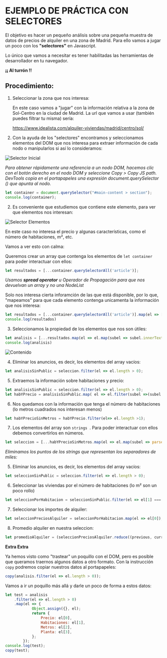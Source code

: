 # EJEMPLO DE PRÁCTICA CON SELECTORES

El objetivo es hacer un pequeño análisis sobre una pequeña muestra de datos de precios de alquiler en una zona de Madrid. Para ello vamos a jugar un poco con los **"selectores"** en Javascript.

Lo único que vamos a necesitar es tener habilitadas las herramientas de desarrollador en tu navegador.

**¡¡ Al turrón !!**

## Procedimiento:
1. Seleccionar la zona que nos interesa: 

   En este caso vamos a "jugar" con la información relativa a la zona de Sol-Centro en la ciudad de Madrid. La url que vamos a usar (también puedes filtrar tu misma) sería:

   https://www.idealista.com/alquiler-viviendas/madrid/centro/sol/
 

2. Con la ayuda de los "selectores" encontramos y seleccionamos elementos del DOM que nos interesa para extraer información de cada nodo o manipularlos si así lo consideramos: 

![Selector Inicial](pictures/selector.png "Selector Inicial Copy Path")

*Para obtener rápidamente una referencia a un nodo DOM, hacemos clic con el botón derecho en el nodo DOM y seleccione Copy > Copy JS path. DevTools copia en el portapapeles una expresión document.querySelector () que apunta al nodo.*

```javascript
let container = document.querySelector("#main-content > section");
console.log(container);
```
2. Es conveniente que estudiemos que contiene este elemento, para ver que elementos nos interesan:

![Selector Elementos](pictures/selector-items.png "Seleccionar elementos que nos interesan")

En este caso no interesa el precio y algunas características, como el número de habitaciones, m², etc.

Vamos a ver esto con calma:

Queremos crear un array que contenga los elementos de ```let container``` para poder interactuar con ellos:
```javascript
let resultados = [...container.querySelectorAll('article')];
```
*Usamos **spread operator** u Operador de Propagación para que nos devuelvan un array y no una NodeList*

Solo nos interesa cierta inforamción de las que está disponible, por lo que, "mapeamos" para que cada elemento contenga unicamenta la información que nos interesa:
```javascript
let resultados = [...container.querySelectorAll('article')].map(el => [...el.querySelectorAll('div.price-row, span.item-detail')]);
console.log(resultados)
```
3. Seleccionamos la propiedad de los elementos que nos son útiles:

```javascript
let analisis = [...resultados.map(el => el.map(subel => subel.innerText))];
console.log(analisis)
```

![Contenido](pictures/content.png "Contenido útil para el analisis")

4. Eliminar los anuncios, es decir, los elementos del array vacíos:
```javascript
let analisisSinPublic = seleccion.filter(el => el.length > 0);
```

5. Extraemos la información sobre habitaciones y precio:
```javascript
let analisisSinPublic = seleccion.filter(el => el.length > 0);
let habYPrecio = analisisSinPublic.map( el => el.filter(subel =>(subel.includes('hab') || subel.includes('€/mes'))))
```

6. Nos quedamos con la información que tenga el número de habitaciones (lo metros cuadrados nos interesan menos)
```javascript
let habYPrecioSinMetros = habYPrecio.filter(el=> el.length >1);
```
7. Los elementos del array son ```strings ```. Para poder interactuar con ellos debemos convertirlos en números.

```javascript
let seleccion = [...habYPrecioSinMetros.map(el => el.map(subel => parseInt(subel.replace(".", ""))))];
```
*Eliminamos los puntos de los strings que representan los separadores de miles:*

5. Eliminar los anuncios, es decir, los elementos del array vacíos:
```javascript
let seleccionSinPublic = seleccion.filter(el => el.length > 0);
```

6. Seleccionar las viviendas por el número de habitaciones (lo m² son un poco rollo)
```javascript
let seleccionPorHabitacion = seleccionSinPublic.filter(el => el[1] === 2);
```

7. Seleccionar los importes de alquiler:
```javascript
let seleccionPreciosAlquiler = seleccionPorHabitacion.map(el => el[0]);
```
8. Promedio alquiler en nuestra seleccion:

```javascript
let promedioAlquiler = (seleccionPreciosAlquiler.reduce((previous, current) => current += previous)) / seleccionPreciosAlquiler.length;
```


**Extra Extra**

Ya hemos visto como "trastear" un poquillo con el DOM, pero es posible que queramos traernos algunos datos a otro formato.
Con la instrucción ``` copy ``` podremos copiar nuestros datos al portapapeles:

```javascript
copy(analisis.filter(el => el.length > 0));
```

Vamos a ir un poquillo más allá y darle un poco de forma a estos datos:

```javascript
let test = analisis
    .filter(el => el.length > 0)
    .map(el => {
            Object.assign({}, el);
            return {
                Precio: el[0],
                Habitaciones: el[1],
                Metros: el[2],
                Planta: el[3],
            };
        });
console.log(test);
copy(test);
```

